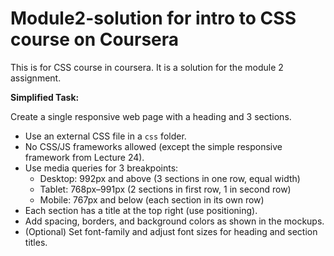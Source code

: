 # Module2-solution for intro to CSS course on Coursera
This is for CSS course in coursera. It is a solution for the module 2 assignment.

**Simplified Task:**

Create a single responsive web page with a heading and 3 sections.  
- Use an external CSS file in a `css` folder.  
- No CSS/JS frameworks allowed (except the simple responsive framework from Lecture 24).  
- Use media queries for 3 breakpoints:  
  - Desktop: 992px and above (3 sections in one row, equal width)  
  - Tablet: 768px–991px (2 sections in first row, 1 in second row)  
  - Mobile: 767px and below (each section in its own row)  
- Each section has a title at the top right (use positioning).  
- Add spacing, borders, and background colors as shown in the mockups.  
- (Optional) Set font-family and adjust font sizes for heading and section titles.